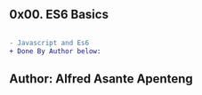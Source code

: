 ## 0x00. ES6 Basics

```diff

- Javascript and Es6
+ Done By Author below:

```
## Author: Alfred Asante Apenteng
